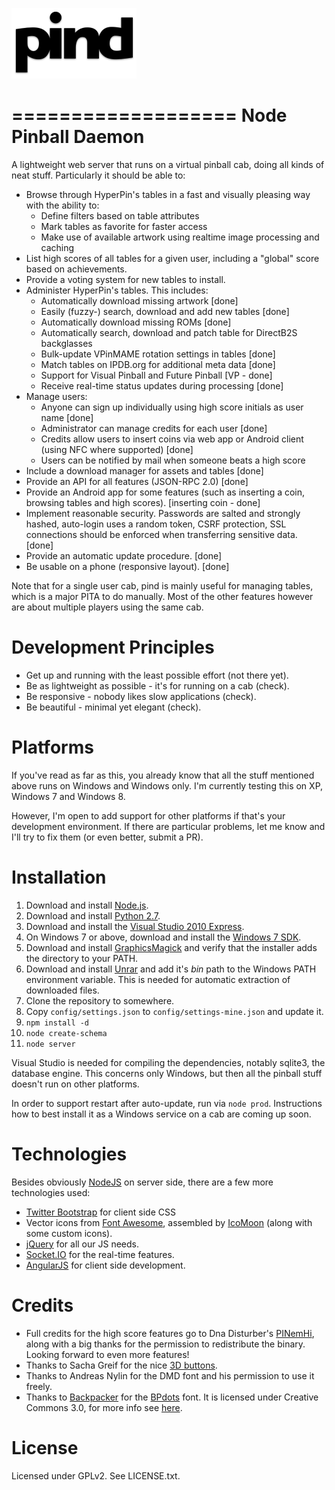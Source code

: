 ![pind](app/_public/img/logo.png)

===================
Node Pinball Daemon
===================

A lightweight web server that runs on a virtual pinball cab, doing all kinds
of neat stuff. Particularly it should be able to:

* Browse through HyperPin's tables in a fast and visually pleasing way with
  the ability to:
  * Define filters based on table attributes 
  * Mark tables as favorite for faster access
  * Make use of available artwork using realtime image processing and caching
* List high scores of all tables for a given user, including a "global" score
  based on achievements.
* Provide a voting system for new tables to install.
* Administer HyperPin's tables. This includes:
  * Automatically download missing artwork [done]
  * Easily (fuzzy-) search, download and add new tables [done]
  * Automatically download missing ROMs [done]
  * Automatically search, download and patch table for DirectB2S backglasses
  * Bulk-update VPinMAME rotation settings in tables [done]
  * Match tables on IPDB.org for additional meta data [done]
  * Support for Visual Pinball and Future Pinball [VP - done]
  * Receive real-time status updates during processing [done]
* Manage users:
  * Anyone can sign up individually using high score initials as user name [done]
  * Administrator can manage credits for each user [done]
  * Credits allow users to insert coins via web app or Android client (using
    NFC where supported) [done]
  * Users can be notified by mail when someone beats a high score
* Include a download manager for assets and tables [done]
* Provide an API for all features (JSON-RPC 2.0) [done]
* Provide an Android app for some features (such as inserting a coin, browsing
  tables and high scores). [inserting coin - done]
* Implement reasonable security. Passwords are salted and strongly hashed, 
  auto-login uses a random token, CSRF protection, SSL connections should be
  enforced when transferring sensitive data. [done]
* Provide an automatic update procedure. [done]
* Be usable on a phone (responsive layout). [done]

Note that for a single user cab, pind is mainly useful for managing tables, 
which is a major PITA to do manually. Most of the other features however are
about multiple players using the same cab.


Development Principles
======================

* Get up and running with the least possible effort (not there yet).
* Be as lightweight as possible - it's for running on a cab (check).
* Be responsive - nobody likes slow applications (check).
* Be beautiful - minimal yet elegant (check).


Platforms
=========

If you've read as far as this, you already know that all the stuff mentioned
above runs on Windows and Windows only. I'm currently testing this on XP,
Windows 7 and Windows 8.

However, I'm open to add support for other platforms if that's your
development environment. If there are particular problems, let me know and I'll
try to fix them (or even better, submit a PR).


Installation
============

1. Download and install [Node.js](http://nodejs.org/).
2. Download and install [Python 2.7](http://www.python.org/download/releases/2.7.3/).
3. Download and install the [Visual Studio 2010 Express](http://go.microsoft.com/?linkid=9709949).
4. On Windows 7 or above, download and install the [Windows 7 SDK](http://www.microsoft.com/en-us/download/details.aspx?id=8279).
5. Download and install [GraphicsMagick](http://www.graphicsmagick.org/download.html)
   and verify that the installer adds the directory to your PATH.
6. Download and install [Unrar](http://gnuwin32.sourceforge.net/downlinks/unrar.php) and add it's *bin* path to the Windows PATH environment variable. This is needed for automatic extraction of downloaded files.
7. Clone the repository to somewhere.
8. Copy `config/settings.json` to `config/settings-mine.json` and update it.
9. `npm install -d`
10. `node create-schema`
11. `node server`

Visual Studio is needed for compiling the dependencies, notably sqlite3, the
database engine. This concerns only Windows, but then all the pinball stuff
doesn't run on other platforms.

In order to support restart after auto-update, run via `node prod`. Instructions
how to best install it as a Windows service on a cab are coming up soon.


Technologies
============

Besides obviously [NodeJS](http://nodejs.org/) on server side, there are a few
more technologies used:

* [Twitter Bootstrap](http://twitter.github.io/bootstrap/) for client side CSS
* Vector icons from [Font Awesome](http://fortawesome.github.io/Font-Awesome/),
  assembled by [IcoMoon](http://icomoon.io/) (along with some custom icons).
* [jQuery](http://jquery.com/) for all our JS needs.
* [Socket.IO](http://socket.io/) for the real-time features.
* [AngularJS](http://angularjs.org/) for client side development.


Credits
=======

* Full credits for the high score features go to Dna Disturber's [PINemHi](http://www.pinemhi.com/),
  along with a big thanks for the permission to redistribute the binary. Looking
  forward to even more features!
* Thanks to Sacha Greif for the nice [3D buttons](http://sachagreif.com/bootstrap/).
* Thanks to Andreas Nylin for the DMD font and his permission to use it freely.
* Thanks to [Backpacker](http://backpacker.gr/) for the [BPdots](http://www.fontsquirrel.com/fonts/BPdots) font. It is licensed under Creative Commons 3.0, for more info see [here](http://www.fontsquirrel.com/license/BPdots).

License
=======

Licensed under GPLv2. See LICENSE.txt.
